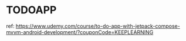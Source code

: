 # TODOAPP


ref: https://www.udemy.com/course/to-do-app-with-jetpack-compose-mvvm-android-development/?couponCode=KEEPLEARNING
